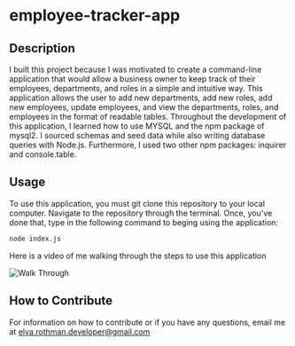 # employee-tracker-app

## Description 
I built this project because I was motivated to create a command-line application that would allow a business owner to keep track of their employees, departments, and roles in a simple and intuitive way. This application allows the user to add new departments, add new roles, add new employees, update employees, and view the departments, roles, and employees in the format of readable tables. Throughout the development of this application, I learned how to use MYSQL and the npm package of mysql2. I sourced schemas and seed data while also writing database queries with Node.js. Furthermore, I used two other npm packages: inquirer and console.table.

## Usage 
To use this application, you must git clone this repository to your local computer. Navigate to the repository through the terminal. 
Once, you've done that, type in the following command to beging using the application:

```bash
node index.js
```

Here is a video of me walking through the steps to use this application

![Walk Through](./images/screenRecording.gif)


## How to Contribute 
For information on how to contribute or if you have any questions, email me at elva.rothman.developer@gmail.com